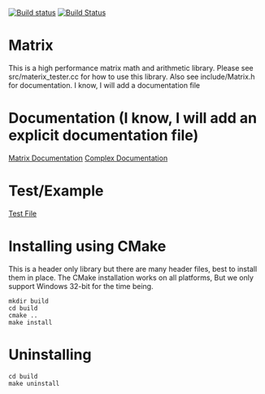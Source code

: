 [![Build status](https://ci.appveyor.com/api/projects/status/acuqcseoi6y19wp4?svg=true)](https://ci.appveyor.com/project/justinjk007/matrix)
[![Build Status](https://travis-ci.org/justinjk007/Matrix.svg?branch=master)](https://travis-ci.org/justinjk007/Matrix)

# Matrix
This is a high performance matrix math and arithmetic library.
Please see src/materix_tester.cc for how to use this library.
Also see include/Matrix.h for documentation. I know, I will add a documentation file

# Documentation (I know, I will add an explicit documentation file)
[Matrix Documentation](include/Matrix.h)
[Complex Documentation](include/Complex.h)

# Test/Example
[Test File](src/matrix_tester.cc)

# Installing using CMake
This is a header only library but there are many header files, best to
install them in place. The CMake installation works on all platforms,
But we only support Windows 32-bit for the time being.

```
mkdir build
cd build
cmake ..
make install
```

# Uninstalling

```
cd build
make uninstall
```
